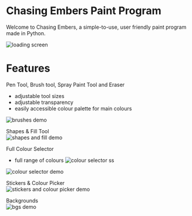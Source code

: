 # Chasing Embers Paint Program
Welcome to Chasing Embers, a simple-to-use, user friendly paint program made in Python.

![loading screen](https://user-images.githubusercontent.com/54726165/107148363-b0bd5480-6920-11eb-91c3-997b85b0c6f6.gif)

# Features
Pen Tool, Brush tool, Spray Paint Tool and Eraser <br>
* adjustable tool sizes
* adjustable transparency
* easily accessible colour palette for main colours 

![brushes demo](https://user-images.githubusercontent.com/54726165/107148379-bd41ad00-6920-11eb-9b27-c6cb2345f326.gif)

Shapes & Fill Tool <br>
![shapes and fill demo](https://user-images.githubusercontent.com/54726165/107148357-a8fdb000-6920-11eb-9b96-5d439bede0b3.gif)

Full Colour Selector <br>
* full range of colours 
![colour selector ss](https://user-images.githubusercontent.com/54726165/107148394-ccc0f600-6920-11eb-96a1-ec00fc90050c.png)

![colour selector demo](https://user-images.githubusercontent.com/54726165/107148386-c468bb00-6920-11eb-80de-14a06aa00251.gif)

Stickers & Colour Picker <br>
![stickers and colour picker demo](https://user-images.githubusercontent.com/54726165/107148347-a1d6a200-6920-11eb-8bd6-6507978ba60b.gif)

Backgrounds <br>
![bgs demo](https://user-images.githubusercontent.com/54726165/106345799-b1028380-6280-11eb-979e-befd93dd1c28.gif)





